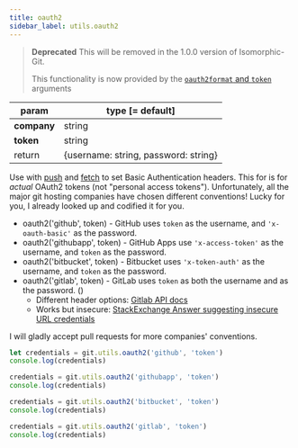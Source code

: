 ```yaml
---
title: oauth2
sidebar_label: utils.oauth2
---
```


> **Deprecated**
> This will be removed in the 1.0.0 version of Isomorphic-Git.
>
> This functionality is now provided by the [`oauth2format` and `token`](./authentication.html) arguments

| param       | type [= default]                     |
| ----------- | ------------------------------------ |
| **company** | string                               |
| **token**   | string                               |
| return      | {username: string, password: string} |

Use with [push](push.md) and [fetch](fetch.md) to set Basic Authentication headers.
This for is for *actual* OAuth2 tokens (not "personal access tokens").
Unfortunately, all the major git hosting companies have chosen different conventions!
Lucky for you, I already looked up and codified it for you.

- oauth2('github', token) - GitHub uses `token` as the username, and `'x-oauth-basic'` as the password.
- oauth2('githubapp', token) - GitHub Apps use `'x-access-token'` as the username, and `token` as the password.
- oauth2('bitbucket', token) - Bitbucket uses `'x-token-auth'` as the username, and `token` as the password.
- oauth2('gitlab', token) - GitLab uses `token` as both the username and as the password. ()
  - Different header options: [Gitlab API docs](https://docs.gitlab.com/ee/api/#personalprojectgroup-access-tokens)
  - Works but insecure: [StackExchange Answer suggesting insecure URL credentials](https://stackoverflow.com/a/57624220/2919380)

I will gladly accept pull requests for more companies' conventions.

```js live
let credentials = git.utils.oauth2('github', 'token')
console.log(credentials)

credentials = git.utils.oauth2('githubapp', 'token')
console.log(credentials)

credentials = git.utils.oauth2('bitbucket', 'token')
console.log(credentials)

credentials = git.utils.oauth2('gitlab', 'token')
console.log(credentials)
```
